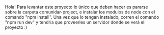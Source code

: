 Hola! 
Para levantar este proyecto lo único que deben hacer es pararse sobre la carpeta comunidar-project, e instalar los modulos de node con el comando "npm install". Una vez que lo tengan instalado, corren el comando "npm run dev" y tendría que proveerles un servidor donde se verá el proyecto :)
